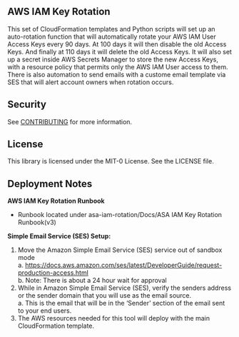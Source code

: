 ## AWS IAM Key Rotation
This set of CloudFormation templates and Python scripts will set up an auto-rotation function that will automatically rotate your AWS IAM User Access Keys every 90 days. At 100 days it will then disable the old Access Keys. And finally at 110 days it will delete the old Access Keys. It will also set up a secret inside AWS Secrets Manager to store the new Access Keys, with a resource policy that permits only the AWS IAM User access to them. There is also automation to send emails with a custome email template via SES that will alert account owners when rotation occurs. 

## Security
See [CONTRIBUTING](CONTRIBUTING.md#security-issue-notifications) for more information.

## License
This library is licensed under the MIT-0 License. See the LICENSE file.

## Deployment Notes
**AWS IAM Key Rotation Runbook**
- Runbook located under asa-iam-rotation/Docs/ASA IAM Key Rotation Runbook(v3)

**Simple Email Service (SES) Setup:**
1. Move the Amazon Simple Email Service (SES) service out of sandbox mode<br/>
a.	https://docs.aws.amazon.com/ses/latest/DeveloperGuide/request-production-access.html<br/>
b.	Note: There is about a 24 hour wait for approval
2. While in Amazon Simple Email Service (SES), verify the senders address or the sender domain that you will use as the email source.<br/>
a.	This is the email that will be in the ‘Sender’ section of the email sent to your end users.
3. The AWS resources needed for this tool will deploy with the main CloudFormation template.